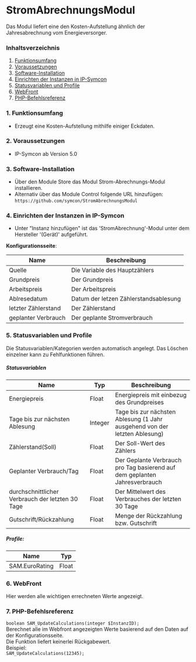 # StromAbrechnungsModul
Das Modul liefert eine den Kosten-Aufstellung ähnlich der Jahresabrechnung vom Energieversorger. 


### Inhaltsverzeichnis

1. [Funktionsumfang](#1-funktionsumfang)
2. [Voraussetzungen](#2-voraussetzungen)
3. [Software-Installation](#3-software-installation)
4. [Einrichten der Instanzen in IP-Symcon](#4-einrichten-der-instanzen-in-ip-symcon)
5. [Statusvariablen und Profile](#5-statusvariablen-und-profile)
6. [WebFront](#6-webfront)
7. [PHP-Befehlsreferenz](#7-php-befehlsreferenz)

### 1. Funktionsumfang

* Erzeugt eine Kosten-Aufstellung mithilfe einiger Eckdaten.

### 2. Voraussetzungen

- IP-Symcon ab Version 5.0

### 3. Software-Installation

* Über den Module Store das Modul Strom-Abrechnungs-Modul installieren.
* Alternativ über das Module Control folgende URL hinzufügen:
`https://github.com/symcon/StromAbrechnungsModul`  

### 4. Einrichten der Instanzen in IP-Symcon

- Unter "Instanz hinzufügen" ist das 'StromAbrechnung'-Modul unter dem Hersteller '(Gerät)' aufgeführt.  

__Konfigurationsseite__:

Name                | Beschreibung
------------------- | ---------------------------------
Quelle              | Die Variable des Hauptzählers
Grundpreis          | Der Grundpreis
Arbeitspreis        | Der Arbeitspreis
Ablresedatum        | Datum der letzen Zählerstandsablesung 
letzter Zählerstand | Der Zählerstand 
geplanter Verbrauch | Der geplante Stromverbrauch


### 5. Statusvariablen und Profile

Die Statusvariablen/Kategorien werden automatisch angelegt. Das Löschen einzelner kann zu Fehlfunktionen führen.

##### Statusvariablen

Name                                            | Typ     | Beschreibung
----------------------------------------------- | ------- | -------------------------------
Energiepreis                                    | Float   | Energiepreis mit einbezug des Grundpreises
Tage bis zur nächsten Ablesung                  | Integer | Tage bis zur nächsten Ablesung (1 Jahr ausgehend von der letzten Ablesung)
Zählerstand(Soll)                               | Float   | Der Soll-Wert des Zählers
Geplanter Verbrauch/Tag                         | Float   | Der Geplante Verbrauch pro Tag basierend auf dem geplanten Jahresverbrauch
durchschnittlicher Verbrauch der letzten 30 Tage| Float   | Der Mittelwert des Verbrauches der letzten 30 Tage
Gutschrift/Rückzahlung                          | Float   | Menge der Rückzahlung bzw. Gutschrift

##### Profile:

Name          | Typ
------------- | ------- 
SAM.EuroRating | Float

### 6. WebFront

Hier werden alle wichtigen errechneten Werte angezeigt. 

### 7. PHP-Befehlsreferenz

`boolean SAM_UpdateCalculations(integer $InstanzID);`  
Berechnet alle im Webfront angezeigten Werte basierend auf den Daten auf der Konfigurationsseite.  
Die Funktion liefert keinerlei Rückgabewert.  
Beispiel:  
`SAM_UpdateCalculations(12345);`
